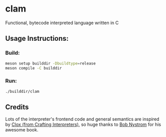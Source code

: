 # clam

Functional, bytecode interpreted language written in C

## Usage Instructions:

### Build:

```bash
meson setup builddir -Dbuildtype=release
meson compile -C builddir
```

### Run:

```bash
./builddir/clam
````

## Credits

Lots of the interpreter's frontend code and general semantics are inspired by [Clox (from Crafting Interpreters)](https://www.github.com/munificent/craftinginterpreters/tree/master/c), so huge thanks to [Bob Nystrom](https://www.github.com/munificent) for his awesome book.